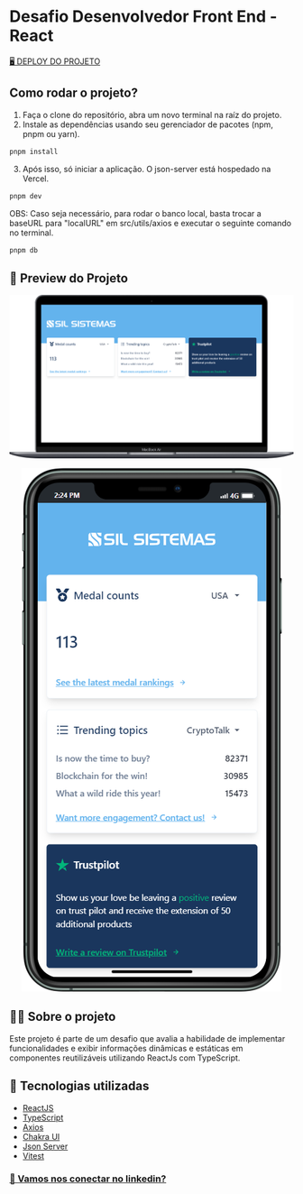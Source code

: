 # Desafio Desenvolvedor Front End - React

<a href="https://sil-react-test.vercel.app/">🖥️ DEPLOY DO PROJETO</a>

## Como rodar o projeto?

1. Faça o clone do repositório, abra um novo terminal na raíz do projeto.
2. Instale as dependências usando seu gerenciador de pacotes (npm, pnpm ou yarn).
```bash
pnpm install
```
3. Após isso, só iniciar a aplicação. O json-server está hospedado na Vercel.
```bash
pnpm dev
```
OBS: Caso seja necessário, para rodar o banco local, basta trocar a baseURL para "localURL" em src/utils/axios e executar o seguinte comando no terminal.
```bash
pnpm db
```


## 📱 Preview do Projeto


<p align="center">
  <img src="./public/preview-pc.png">
</p>

<p align="center">
  <img src="./public/preview-mobile.png">
</p>

## 🧑‍💻 Sobre o projeto

Este projeto é parte de um desafio que avalia a habilidade de implementar funcionalidades e exibir informações dinâmicas e estáticas em componentes reutilizáveis utilizando ReactJs com TypeScript.

## 🚀 Tecnologias utilizadas

- [ReactJS](https://reactjs.org/)
- [TypeScript](https://www.typescriptlang.org/)
- [Axios](https://github.com/axios/axios)
- [Chakra UI](https://chakra-ui.com/)
- [Json Server](https://github.com/typicode/json-server)
- [Vitest](https://vitest.dev/)


<h3>
  <a href="https://www.linkedin.com/in/felipegrondek">🔗 Vamos nos conectar no linkedin?</a>
</h3>
